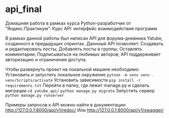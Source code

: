 # api_final
Домашняя работа в рамках курса Python-разработчик от "Яндекс.Практикум".
Курс API: интерфейс взаимодействия программ

В рамках данной работы был написан API для форума-дневника Yatube, созданного в предыдущих спринтах.
Данноый API позволяет:
  Создавать и редактировать посты;
  Добавлять посты в группы;
  Оставлять комментарии;
  Подписываться на любимых авторов;
  API поддерживает авторизацию и ограничения доступа.


Чтобы развернуть проект на локальной машине необходимо:
  Установить и запустить локальное окружение
    ```pytnon -m venv venv```
    ```. venv/Scripts/activate```
  Установить зависимости
    ```pip install -r requirements.txt```
  Перейти в папку, где лежит manage.py и сделать миграции
    ```cd yatube_api/```
    ```python manage.py migrate```
  Запустить сервер
    ```python manage.py runserver```


Примеры запросов к API можно найти в документации:
http://127.0.0.1:8000/api/v1/redoc/
Или
http://127.0.0.1:8000/api/v1/swagger/